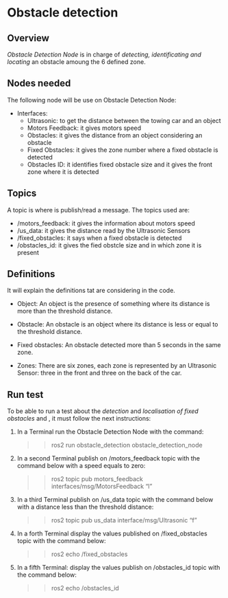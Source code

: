 # Obstacle detection

## Overview

*Obstacle Detection Node* is in charge of *detecting, identificating and locating* 
an obstacle amoung the 6 defined zone.

## Nodes needed

The following node will be use on Obstacle Detection Node:

* Interfaces: 
    * Ultrasonic: to get the distance between the towing car and an object
    * Motors Feedback: it gives motors speed
    * Obstacles: it gives the distance from an object considering an obstacle
    * Fixed Obstacles: it gives the zone number where a fixed obstacle is detected
    * Obstacles ID: it identifies fixed obstacle size and it gives the front zone where it is detected

## Topics

A topic is where is publish/read a message. The topics used are:
* /motors_feedback: it gives the information about motors speed
* /us_data: it gives the distance read by the Ultrasonic Sensors
* /fixed_obstacles: it says when a fixed obstacle is detected
* /obstacles_id: it gives the fied obstcle size and in which zone it is present
 
## Definitions

It will explain the definitions tat are considering in the code.

* Object:
    An object is the presence of something where its distance is more than the threshold distance.

* Obstacle:
    An obstacle is an object where its distance is less or equal to the threshold distance.

* Fixed obstacles:
    An obstacle detected more than 5 seconds in the same zone. 

* Zones:
    There are six zones, each zone is represented by an Ultrasonic Sensor: three in the front 
and three on the back of the car.

## Run test

To be able to run a test about the *detection* and *localisation of fixed obstacles* and , it must follow the next instructions:

1. In a Terminal run the Obstacle Detection Node with the command:
    >> ros2 run obstacle_detection obstacle_detection_node

2. In a second Terminal publish on /motors_feedback topic with the command below 
  with a speed equals to zero:
    >> ros2 topic pub motors_feedback interfaces/msg/MotorsFeedback “l<TAB>”

3. In a third Terminal publish on /us_data topic with the command below with 
  a distance less than the threshold distance:
    >> ros2 topic pub us_data interface/msg/Ultrasonic “f<TAB>”

4. In a forth Terminal display the values published on /fixed_obstacles topic with
  the command below:
    >> ros2 echo /fixed_obstacles

5. In a fifth Terminal: display the values publish on /obstacles_id topic with 
  the command below:
    >> ros2 echo /obstacles_id